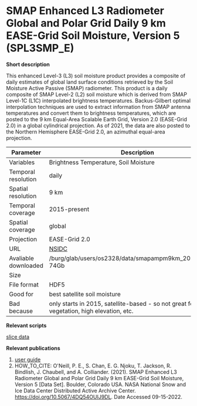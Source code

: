 # SMAP Enhanced L3 Radiometer Global and Polar Grid Daily 9 km EASE-Grid Soil Moisture, Version 5 (SPL3SMP_E)

**Short description**

This enhanced Level-3 (L3) soil moisture product provides a composite of daily estimates of global land surface conditions retrieved by the Soil Moisture Active Passive (SMAP) radiometer. This product is a daily composite of SMAP Level-2 (L2) soil moisture which is derived from SMAP Level-1C (L1C) interpolated brightness temperatures. Backus-Gilbert optimal interpolation techniques are used to extract information from SMAP antenna temperatures and convert them to brightness temperatures, which are posted to the 9 km Equal-Area Scalable Earth Grid, Version 2.0 (EASE-Grid 2.0) in a global cylindrical projection. As of 2021, the data are also posted to the Northern Hemisphere EASE-Grid 2.0, an azimuthal equal-area projection.

| Parameter     | Description |
| ---      | ---       |
| Variables            |    Brightness Temperature, Soil Moisture      |
| Temporal resolution  |    daily      |
| Spatial resolution   |    9 km                  |
| Temporal coverage    |   2015-present                  |
| Spatial coverage     |    global                 |
| Projection           |     EASE-Grid 2.0                |
| URL                  | [NSIDC](https://nsidc.org/data/spl3smp_e/versions/5)                    |
| Avaliable downloaded |  /burg/glab/users/os2328/data/smapampm9km_2015_2022.pkl  74Gb                   |
| Size                 |                     |
| File format          |       HDF5              |
| Good for             |   best satellite soil moisture                  |
| Bad because          |   only starts in 2015, satellite-based - so not great for dense vegetation, high elevation, etc.                  |



**Relevant scripts**

[slice data](../scripts/slice_smap.py)


**Relevant publications**

1. [user guide](https://nsidc.org/sites/default/files/spl3smp_e-v005-userguide.pdf)
2. HOW_TO_CITE: O'Neill, P. E., S. Chan, E. G. Njoku, T. Jackson, R. Bindlish, J. Chaubell, and A. Colliander. (2021). SMAP Enhanced L3 Radiometer Global and Polar Grid Daily 9 km EASE-Grid Soil Moisture, Version 5 [Data Set]. Boulder, Colorado USA. NASA National Snow and Ice Data Center Distributed Active Archive Center. https://doi.org/10.5067/4DQ54OUIJ9DL. Date Accessed 09-15-2022.
